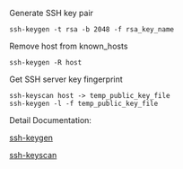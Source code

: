 Generate SSH key pair
```
ssh-keygen -t rsa -b 2048 -f rsa_key_name
```

Remove host from known_hosts
```
ssh-keygen -R host
```

Get SSH server key fingerprint
```
ssh-keyscan host -> temp_public_key_file
ssh-keygen -l -f temp_public_key_file
```

Detail Documentation: 

   [ssh-keygen](http://man.openbsd.org/cgi-bin/man.cgi/OpenBSD-current/man1/ssh-keygen.1?query=ssh-keygen&sec=1)
   
   [ssh-keyscan](https://man.openbsd.org/ssh-keyscan.1)